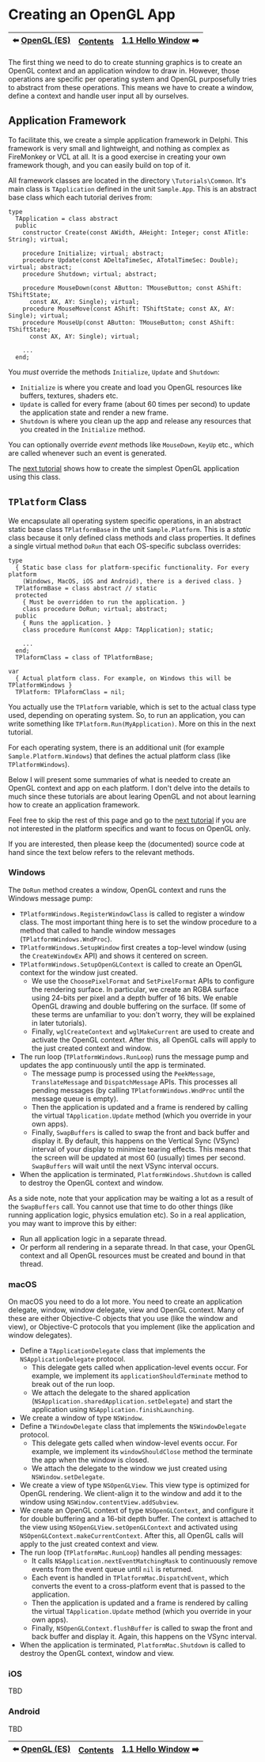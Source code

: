 # Creating an OpenGL App

:arrow_left: [OpenGL (ES)](1.0a.OpenGL.md) | [Contents](/README.md#Contents) | [1.1 Hello Window](1.1.HelloWindow.md) :arrow_right:
--- | --- | ---

The first thing we need to do to create stunning graphics is to create an OpenGL context and an application window to draw in. However, those operations are specific per operating system and OpenGL purposefully tries to abstract from these operations. This means we have to create a window, define a context and handle user input all by ourselves.

## Application Framework

To facilitate this, we create a simple application framework in Delphi. This framework is very small and lightweight, and nothing as complex as FireMonkey or VCL at all. It is a good exercise in creating your own framework though, and you can easily build on top of it.

All framework classes are located in the directory `\Tutorials\Common`. It's main class is `TApplication` defined in the unit `Sample.App`. This is an abstract base class which each tutorial derives from:

```Delphi
type
  TApplication = class abstract
  public
    constructor Create(const AWidth, AHeight: Integer; const ATitle: String); virtual;

    procedure Initialize; virtual; abstract;
    procedure Update(const ADeltaTimeSec, ATotalTimeSec: Double); virtual; abstract;
    procedure Shutdown; virtual; abstract;

    procedure MouseDown(const AButton: TMouseButton; const AShift: TShiftState;
      const AX, AY: Single); virtual;
    procedure MouseMove(const AShift: TShiftState; const AX, AY: Single); virtual;
    procedure MouseUp(const AButton: TMouseButton; const AShift: TShiftState;
      const AX, AY: Single); virtual;

    ...
  end;
```

You *must* override the methods `Initialize`, `Update` and `Shutdown`:
* `Initialize` is where you create and load you OpenGL resources like buffers, textures, shaders etc.
* `Update` is called for every frame (about 60 times per second) to update the application state and render a new frame.
* `Shutdown` is where you clean up the app and release any resources that you created in the `Initialize` method.

You can optionally override *event* methods like `MouseDown`, `KeyUp` etc., which are called whenever such an event is generated.

The [next tutorial](1.1.HelloWindow.md) shows how to create the simplest OpenGL application using this class.

## `TPlatform` Class

We encapsulate all operating system specific operations, in an abstract static base class `TPlatformBase` in the unit `Sample.Platform`. This is a *static* class because it only defined class methods and class properties. It defines a single virtual method `DoRun` that each OS-specific subclass overrides:

```Delphi
type
  { Static base class for platform-specific functionality. For every platform
    (Windows, MacOS, iOS and Android), there is a derived class. }
  TPlatformBase = class abstract // static
  protected
    { Must be overridden to run the application. }
    class procedure DoRun; virtual; abstract;
  public
    { Runs the application. }
    class procedure Run(const AApp: TApplication); static;

    ...
  end;
  TPlaformClass = class of TPlatformBase;

var
  { Actual platform class. For example, on Windows this will be TPlatformWindows }
  TPlatform: TPlaformClass = nil;
```

You actually use the `TPlatform` variable, which is set to the actual class type used, depending on operating system. So, to run an application, you can write something like `TPlatform.Run(MyApplication)`. More on this in the next tutorial.

For each operating system, there is an additional unit (for example `Sample.Platform.Windows`) that defines the actual platform class (like `TPlatformWindows`).

Below I will present some summaries of what is needed to create an OpenGL context and app on each platform. I don't delve into the details to much since these tutorials are about learing OpenGL and not about learning how to create an application framework. 

Feel free to skip the rest of this page and go to the [next tutorial](1.1.HelloWindow.md) if you are not interested in the platform specifics and want to focus on OpenGL only.

If you are interested, then please keep the (documented) source code at hand since the text below refers to the relevant methods.

### Windows
 
The `DoRun` method creates a window, OpenGL context and runs the Windows message pump:

* `TPlatformWindows.RegisterWindowClass` is called to register a window class. The most important thing here is to set the window procedure to a method that called to handle window messages (`TPlatformWindows.WndProc`).
* `TPlatformWindows.SetupWindow` first creates a top-level window (using the `CreateWindowEx` API) and shows it centered on screen.
* `TPlatformWindows.SetupOpenGLContext` is called to create an OpenGL context for the window just created.
  * We use the `ChoosePixelFormat` and `SetPixelFormat` APIs to configure the rendering surface. In particular, we create an RGBA surface using 24-bits per pixel and a depth buffer of 16 bits. We enable OpenGL drawing and double buffering on the surface. (If some of these terms are unfamiliar to you: don't worry, they will be explained in later tutorials).
  * Finally, `wglCreateContext` and `wglMakeCurrent` are used to create and activate the OpenGL context. After this, all OpenGL calls will apply to the just created context and window.
* The run loop (`TPlatformWindows.RunLoop`) runs the message pump and updates the app continuously until the app is terminated.
  * The message pump is processed using the `PeekMessage`, `TranslateMessage` and `DispatchMessage` APIs. This processes all pending messages (by calling `TPlatformWindows.WndProc` until the message queue is empty).  
  * Then the application is updated and a frame is rendered by calling the virtual `TApplication.Update` method (which you override in your own apps).
  * Finally, `SwapBuffers` is called to swap the front and back buffer and display it. By default, this happens on the Vertical Sync (VSync) interval of your display to minimize tearing effects. This means that the screen will be updated at most 60 (usually) times per second. `SwapBuffers` will wait until the next VSync interval occurs.
* When the application is terminated, `PlatformWindows.Shutdown` is called to destroy the OpenGL context and window.

As a side note, note that your application may be waiting a lot as a result of the `SwapBuffers` call. You cannot use that time to do other things (like running application logic, physics emulation etc). So in a real application, you may want to improve this by either:
* Run all application logic in a separate thread. 
* Or perform all rendering in a separate thread. In that case, your OpenGL context and all OpenGL resources must be created and bound in that thread.

### macOS

On macOS you need to do a lot more. You need to create an application delegate, window, window delegate, view and OpenGL context. Many of these are either Objective-C objects that you use (like the window and view), or Objective-C protocols that you implement (like the application and window delegates).

* Define a `TApplicationDelegate` class that implements the `NSApplicationDelegate` protocol.
  * This delegate gets called when application-level events occur. For example, we implement its `applicationShouldTerminate` method to break out of the run loop.
  * We attach the delegate to the shared application (`NSApplication.sharedApplication.setDelegate`) and start the application using `NSApplication.finishLaunching`.
* We create a window of type `NSWindow`.
* Define a `TWindowDelegate` class that implements the `NSWindowDelegate` protocol.
  * This delegate gets called when window-level events occur. For example, we implement its `windowShouldClose` method the terminate the app when the window is closed.
  * We attach the delegate to the window we just created using `NSWindow.setDelegate`.
* We create a view of type `NSOpenGLView`. This view type is optimized for OpenGL rendering. We client-align it to the window and add it to the window using `NSWindow.contentView.addSubview`.
* We create an OpenGL context of type `NSOpenGLContext`, and configure it for double buffering and a 16-bit depth buffer. The context is attached to the view using `NSOpenGLView.setOpenGLContext` and activated using `NSOpenGLContext.makeCurrentContext`. After this, all OpenGL calls will apply to the just created context and view.
* The run loop (`TPlatformMac.RunLoop`) handles all pending messages:
  * It calls `NSApplication.nextEventMatchingMask` to continuously remove events from the event queue until `nil` is returned.
  * Each event is handled in `TPlatformMac.DispatchEvent`, which converts the event to a cross-platform event that is passed to the application.
  * Then the application is updated and a frame is rendered by calling the virtual `TApplication.Update` method (which you override in your own apps).
  * Finally, `NSOpenGLContext.flushBuffer` is called to swap the front and back buffer and display it. Again, this happens on the VSync interval.
* When the application is terminated, `PlatformMac.Shutdown` is called to destroy the OpenGL context, window and view.

### iOS

TBD

### Android

TBD


:arrow_left: [OpenGL (ES)](1.0a.OpenGL.md) | [Contents](/README.md#Contents) | [1.1 Hello Window](1.1.HelloWindow.md) :arrow_right:
--- | --- | ---


